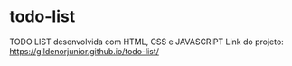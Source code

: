 # todo-list
TODO LIST desenvolvida com HTML, CSS e JAVASCRIPT
Link do projeto: https://gildenorjunior.github.io/todo-list/
